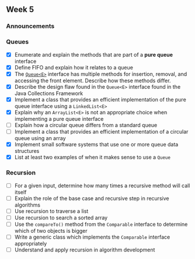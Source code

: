 ## Week 5

### Announcements

### Queues

* [x] Enumerate and explain the methods that are part of a **pure queue** interface
* [x] Define FIFO and explain how it relates to a queue
* [x] The [`Queue<E>`](http://javadoc.taylorial.com/java.base/util/Queue.html) interface has multiple methods for insertion, removal, and accessing the front element.  Describe how these methods differ.
* [x] Describe the design flaw found in the `Queue<E>` interface found in the Java Collections Framework
* [x] Implement a class that provides an efficient implementation of the pure queue interface using a `LinkedList<E>`
* [x] Explain why an `ArrayList<E>` is not an appropriate choice when implementing a pure queue interface
* [ ] Explain how a circular queue differs from a standard queue
* [ ] Implement a class that provides an efficient implementation of a circular queue using an array
* [x] Implement small software systems that use one or more queue data structures
* [x] List at least two examples of when it makes sense to use a `Queue`

### Recursion

* [ ] For a given input, determine how many times a recursive method will call itself
* [ ] Explain the role of the base case and recursive step in recursive algorithms
* [ ] Use recursion to traverse a list
* [ ] Use recursion to search a sorted array
* [ ] Use the `compareTo()` method from the `Comparable` interface to determine which of two objects is bigger
* [ ] Write a generic class which implements the `Comparable` interface appropriately
* [ ] Understand and apply recursion in algorithm development
